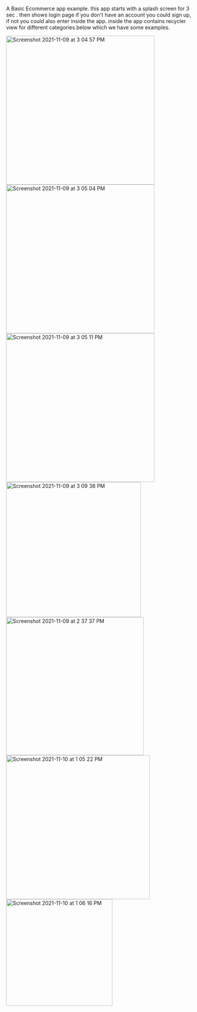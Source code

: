 A Basic Ecommerce app example.
this app starts with a splash screen for 3 sec .
then shows login page if you don't have an account you could sign up, if not you could also enter inside the app.
inside the app contains recycler view for different categories.below which we have some examples.

<img width="402" alt="Screenshot 2021-11-09 at 3 04 57 PM" src="https://user-images.githubusercontent.com/90784960/141069328-894dd0b4-447c-47d4-8156-49de83092338.png">

<img width="402" alt="Screenshot 2021-11-09 at 3 05 04 PM" src="https://user-images.githubusercontent.com/90784960/141069442-81c41977-9c82-4dc6-b88b-4f9f74e59d17.png">
<img width="402" alt="Screenshot 2021-11-09 at 3 05 11 PM" src="https://user-images.githubusercontent.com/90784960/141069453-4f4551a9-d4c5-47f4-b903-9d5aba411077.png">
<img width="365" alt="Screenshot 2021-11-09 at 3 09 38 PM" src="https://user-images.githubusercontent.com/90784960/141069488-13e6bfb9-19f6-4771-9492-7d01b5ac6f9f.png">
<img width="373" alt="Screenshot 2021-11-09 at 2 37 37 PM" src="https://user-images.githubusercontent.com/90784960/141069513-25af27ba-ee1d-456a-87ab-6abc85e34428.png">
<img width="389" alt="Screenshot 2021-11-10 at 1 05 22 PM" src="https://user-images.githubusercontent.com/90784960/141070077-3c047f33-1b46-4be7-9008-d4881d87227d.png">
<img width="288" alt="Screenshot 2021-11-10 at 1 06 16 PM" src="https://user-images.githubusercontent.com/90784960/141070102-9264a27b-89b2-44f2-9563-9825cd02adf3.png">
